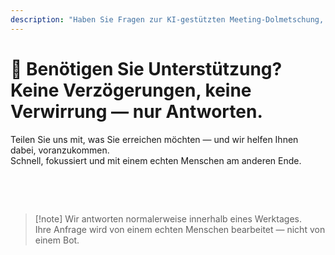 ```yaml
---
description: "Haben Sie Fragen zur KI-gestützten Meeting-Dolmetschung, mehrsprachigen Kommunikation oder Enterprise-Onboarding? Wir helfen Ihnen gerne — schnell, persönlich und ohne Verwirrung."
---
```


# 💬 Benötigen Sie Unterstützung? Keine Verzögerungen, keine Verwirrung — nur Antworten.

Teilen Sie uns mit, was Sie erreichen möchten — und wir helfen Ihnen dabei, voranzukommen.  
Schnell, fokussiert und mit einem echten Menschen am anderen Ende.

<br>

<ContactForm   
  formStyle="margin: 1rem auto;"  
  categoryLabel="Was führt Sie heute zu InterMind? *"  
  categoryPlaceholderText="Wählen Sie Ihren Hauptgrund…"  
  messageLabel="Erzählen Sie uns mehr *"  
  messagePlaceholderText="Alles, was Sie gerne teilen möchten — Ziele, Kontext oder technische Details."  
  buttonText="Jetzt Expertenunterstützung erhalten"  
  :services="[
    'Ich benötige Hilfe beim Einstieg',
    'Ich möchte eine Demo vereinbaren',
    'Ich habe ein technisches Problem oder einen Bug',
    'Ich benötige Hilfe bei der Meeting-Integration',
    'Ich habe Fragen zur Übersetzungsqualität',
    'Ich benötige Unterstützung beim Team-Onboarding',
    'Ich habe Fragen zur Abrechnung oder zum Abonnement',
    'Ich möchte Enterprise-Funktionen erkunden',
    'Allgemeine Frage oder Feedback'
  ]" />

<br>

> [!note] Wir antworten normalerweise innerhalb eines Werktages.  
> Ihre Anfrage wird von einem echten Menschen bearbeitet — nicht von einem Bot.